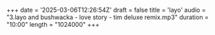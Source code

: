 +++
date = '2025-03-06T12:26:54Z'
draft = false
title = 'layo'
audio = "3.layo and bushwacka - love story - tim deluxe remix.mp3"
duration = "10:00"
length = "1024000"
+++
